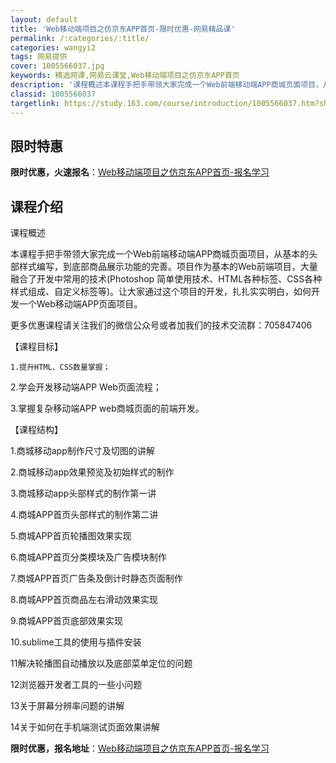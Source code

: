 ```yaml
---
layout: default
title: 'Web移动端项目之仿京东APP首页-限时优惠-网易精品课'
permalink: /:categories/:title/
categories: wangyi2
tags: 网易提供
cover: 1005566037.jpg
keywords: 精选网课,网易云课堂,Web移动端项目之仿京东APP首页
description: '课程概述本课程手把手带领大家完成一个Web前端移动端APP商城页面项目，从基本的头部样式编写，到底部商品展示功能的完善。'
classid: 1005566037
targetlink: https://study.163.com/course/introduction/1005566037.htm?share=1&shareId=1025206652&utm_campaign=share&utm_medium=iphoneShare&utm_source=&utm_u=1025206652
---
```


## 限时特惠

**限时优惠，火速报名**：[Web移动端项目之仿京东APP首页-报名学习](https://study.163.com/course/introduction/1005566037.htm?share=1&shareId=1025206652&utm_campaign=share&utm_medium=iphoneShare&utm_source=&utm_u=1025206652)

## 课程介绍

课程概述

本课程手把手带领大家完成一个Web前端移动端APP商城页面项目，从基本的头部样式编写，到底部商品展示功能的完善。项目作为基本的Web前端项目，大量融合了开发中常用的技术(Photoshop 简单使用技术、HTML各种标签、CSS各种样式组成、自定义标签等)。让大家通过这个项目的开发，扎扎实实明白，如何开发一个Web移动端APP页面项目。

更多优惠课程请关注我们的微信公众号或者加我们的技术交流群：705847406

【课程目标】

	1.提升HTML、CSS数量掌握；

2.学会开发移动端APP Web页面流程；

3.掌握复杂移动端APP web商城页面的前端开发。

【课程结构】

1.商城移动app制作尺寸及切图的讲解 

2.商城移动app效果预览及初始样式的制作 

3.商城移动app头部样式的制作第一讲 

4.商城APP首页头部样式的制作第二讲 

5.商城APP首页轮播图效果实现 

6.商城APP首页分类模块及广告模块制作 

7.商城APP首页广告条及倒计时静态页面制作 

8.商城APP首页商品左右滑动效果实现 

9.商城APP首页底部效果实现

10.sublime工具的使用与插件安装 

11解决轮播图自动播放以及底部菜单定位的问题 

12浏览器开发者工具的一些小问题 

13关于屏幕分辨率问题的讲解 

14关于如何在手机端测试页面效果讲解

**限时优惠，报名地址**：[Web移动端项目之仿京东APP首页-报名学习](https://study.163.com/course/introduction/1005566037.htm?share=1&shareId=1025206652&utm_campaign=share&utm_medium=iphoneShare&utm_source=&utm_u=1025206652)

